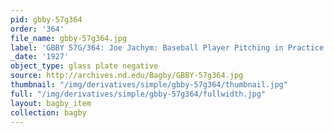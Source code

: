 ```yaml
---
pid: gbby-57g364
order: '364'
file_name: gbby-57g364.jpg
label: 'GBBY 57G/364: Joe Jachym: Baseball Player Pitching in Practice - 1927'
_date: '1927'
object_type: glass plate negative
source: http://archives.nd.edu/Bagby/GBBY-57g364.jpg
thumbnail: "/img/derivatives/simple/gbby-57g364/thumbnail.jpg"
full: "/img/derivatives/simple/gbby-57g364/fullwidth.jpg"
layout: bagby_item
collection: bagby
---
```

